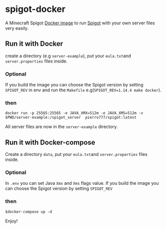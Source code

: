 # spigot-docker

A Minecraft Spigot [Docker image](https://hub.docker.com/r/pierro777/spigot) to run [Spigot](https://www.spigotmc.org/) with your own server files very easily.

## Run it with Docker

create a directory (e.g `server-example`), put your `eula.txt`and `server.properties` files inside.

### Optional
If you build the image you can choose the Spigot version by setting `SPIGOT_REV` in env and 
run the `Makefile` e.g(`SPIGOT_REV=1.14.4 make docker`).

### then

```
docker run -p 25565:25565 -e JAVA_XMX=512m -e JAVA_XMS=512m -v $PWD/server-example:/spigot_server  pierro777/spigot:latest
```

All server files are now in the `server-example` directory.


## Run it with Docker-compose

Create a directory `data`, put your `eula.txt`and `server.properties` files inside.

### Optional
In `.env` you can set Java `Xmx` and `Xms` flags value.
If you build the image you can choose the Spigot version by setting `SPIGOT_REV`

### then

```
$docker-compose up -d
```

Enjoy!
